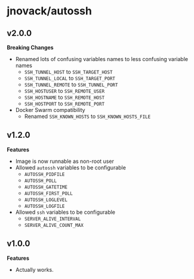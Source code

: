 # jnovack/autossh

## v2.0.0

**Breaking Changes**
- Renamed lots of confusing variables names to less confusing variable names
    - `SSH_TUNNEL_HOST` to `SSH_TARGET_HOST`
    - `SSH_TUNNEL_LOCAL` to `SSH_TARGET_PORT`
    - `SSH_TUNNEL_REMOTE` to `SSH_TUNNEL_PORT`
    - `SSH_HOSTUSER` to `SSH_REMOTE_USER`
    - `SSH_HOSTNAME` to `SSH_REMOTE_HOST`
    - `SSH_HOSTPORT` to `SSH_REMOTE_PORT`
- Docker Swarm compatibility
    - Renamed `SSH_KNOWN_HOSTS` to `SSH_KNOWN_HOSTS_FILE`

## v1.2.0

**Features**
- Image is now runnable as non-root user
- Allowed `autossh` variables to be configurable
    - `AUTOSSH_PIDFILE`
    - `AUTOSSH_POLL`
    - `AUTOSSH_GATETIME`
    - `AUTOSSH_FIRST_POLL`
    - `AUTOSSH_LOGLEVEL`
    - `AUTOSSH_LOGFILE`
- Allowed `ssh` variables to be configurable
    - `SERVER_ALIVE_INTERVAL`
    - `SERVER_ALIVE_COUNT_MAX`

## v1.0.0

**Features**
- Actually works.